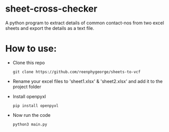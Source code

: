 # sheet-cross-checker
A python program to extract details of common contact-nos from two excel sheets and export the details as a text file.

# How to use:
* Clone this repo

      git clone https://github.com/reenphygeorge/sheets-to-vcf
* Rename your excel files to 'sheet1.xlsx' & 'sheet2.xlsx' and add it to the project folder
* Install openpyxl

      pip install openpyxl
* Now run the code

      python3 main.py
